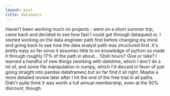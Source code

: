 ```yaml
---
layout: post
title: dataquest
---
```


Haven't been working much on projects - went on a short summer trip, came back and decided to see how fast I could get through dataquest.io. I started working on the data engineer path first before changing my mind and going back to see how the data analyst path was structured first. It's pretty easy so far since it assumes little to no knowledge of python so made it through roughly 17% of the path in about... 12ish hours? Give or take? I learned a handful of new things (working with datetime, which I don't do a lot of, and some file manipulation in numpy, which I'd discard in favor of just going straight into pandas dataframes) but so far find it all right. Maybe a more detailed review later after I hit the end of the free trial in all paths. Didn't quite think it was worth a full annual membership, even at the 50% discount, though. 